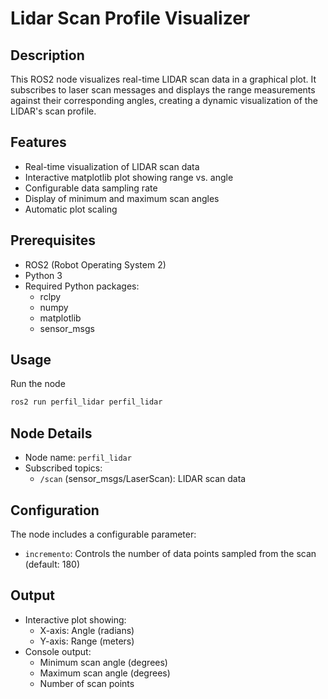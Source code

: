 # Lidar Scan Profile Visualizer

## Description
This ROS2 node visualizes real-time LIDAR scan data in a graphical plot. It subscribes to laser scan messages and displays the range measurements against their corresponding angles, creating a dynamic visualization of the LIDAR's scan profile.

## Features
- Real-time visualization of LIDAR scan data
- Interactive matplotlib plot showing range vs. angle
- Configurable data sampling rate
- Display of minimum and maximum scan angles
- Automatic plot scaling

## Prerequisites
- ROS2 (Robot Operating System 2)
- Python 3
- Required Python packages:
  - rclpy
  - numpy
  - matplotlib
  - sensor_msgs

## Usage
Run the node
```bash
ros2 run perfil_lidar perfil_lidar
```

## Node Details
- Node name: `perfil_lidar`
- Subscribed topics:
  - `/scan` (sensor_msgs/LaserScan): LIDAR scan data

## Configuration
The node includes a configurable parameter:
- `incremento`: Controls the number of data points sampled from the scan (default: 180)

## Output
- Interactive plot showing:
  - X-axis: Angle (radians)
  - Y-axis: Range (meters)
- Console output:
  - Minimum scan angle (degrees)
  - Maximum scan angle (degrees)
  - Number of scan points

